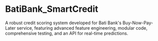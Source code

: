 # BatiBank_SmartCredit
A robust credit scoring system developed for Bati Bank's Buy-Now-Pay-Later service, featuring advanced feature engineering, modular code, comprehensive testing, and an API for real-time predictions.

